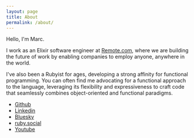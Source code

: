 ```yaml
---
layout: page
title: About
permalink: /about/
---
```

Hello, I'm Marc.

I work as an Elixir software engineer at [Remote.com](https://remote.com/), where we are building the future of work by enabling companies to employ anyone, anywhere in the world.

I've also been a Rubyist for ages, developing a strong affinity for functional programming. You can often find me advocating for a functional approach to the language, leveraging its flexibility and expressiveness to craft code that seamlessly combines object-oriented and functional paradigms.

* [Github](https://github.com/waiting-for-dev)
* [Linkedin](http://www.linkedin.com/pub/marc-busqu%C3%A9-p%C3%A9rez/37/b39/2b9)
* [Bluesky](https://bsky.app/profile/waiting-for-dev.bsky.social)
* [ruby.social](https://ruby.social/@waiting_for_dev)
* [Youtube](https://www.youtube.com/channel/UCV4mmvTUldd6Kh7baQCbhqQ)
